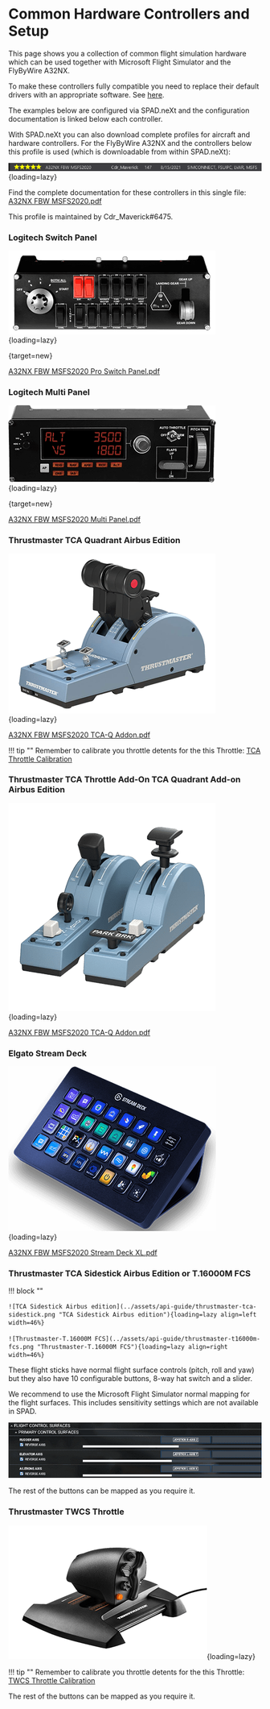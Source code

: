 # Common Hardware Controllers and Setup

This page shows you a collection of common flight simulation hardware which can be used together with Microsoft Flight Simulator and the FlyByWire A32NX.

To make these controllers fully compatible you need to replace their default drivers with an appropriate software. See [here](index.md#solutions).

The examples below are configured via SPAD.neXt and the configuration documentation is linked below each controller.

With SPAD.neXt you can also download complete profiles for aircraft and hardware controllers. For the FlyByWire A32NX and the controllers below this profile is used (which is downloadable from within SPAD.neXt):

![SPAD.eXt A32NX Profile](../assets/api-guide/spad-profile1.png "SPAD.eXt A32NX Profile"){loading=lazy}

Find the complete documentation for these controllers in this single file: [A32NX FBW MSFS2020.pdf](../assets/api-guide/A32NX%20FBW%20MSFS2020.pdf)

This profile is maintained by Cdr_Maverick#6475.

### Logitech Switch Panel

![Logitech Switch Panel](../assets/api-guide/logitech-switch-panel.png "Logitech Switch Panel"){loading=lazy}

[](https://www.logitechg.com/en-us/products/flight/flight-simulator-switch-panel.945-000030.html#product-tech-specs){target=new}

[A32NX FBW MSFS2020 Pro Switch Panel.pdf](../assets/api-guide/A32NX%20FBW%20MSFS2020%20Pro%20Switch%20Panel.pdf)

### Logitech Multi Panel

![Logitech Multi Panel](../assets/api-guide/logitech-multi-panel.png "Logitech Multi Panel"){loading=lazy}

[](https://www.logitechg.com/en-us/products/flight/flight-simulator-autopilot-multipanel.945-000028.html){target=new}

[A32NX FBW MSFS2020 Multi Panel.pdf](../assets/api-guide/A32NX%20FBW%20MSFS2020%20Multi%20Panel.pdf)

### Thrustmaster TCA Quadrant Airbus Edition

![thrustmaster-tca-quadrant.png](../assets/api-guide/thrustmaster-tca-quadrant.png){loading=lazy}

[A32NX FBW MSFS2020 TCA-Q Addon.pdf](../assets/api-guide/A32NX%20FBW%20MSFS2020%20TCA-Q%20Addon.pdf)

!!! tip ""
    Remember to calibrate you throttle detents for the this Throttle: [TCA Throttle Calibration](../feature-guides/flyPad/throttle-calibration.md#thrustmaster-tca-or-similar-with-reverser-on-axis)

### Thrustmaster TCA Throttle Add-On TCA Quadrant Add-on Airbus Edition

![Thrustmaster TCA Quadrant Add-on Airbus Edition](../assets/api-guide/thrustmaster-tca-quadrant-add-on.png "Thrustmaster TCA Quadrant Add-on Airbus Edition"){loading=lazy}

[A32NX FBW MSFS2020 TCA-Q Addon.pdf](../assets/api-guide/A32NX%20FBW%20MSFS2020%20TCA-Q%20Addon.pdf)

### Elgato Stream Deck

![Elgato Stream Deck](../assets/api-guide/stream-deck.png "Elgato Stream Deck"){loading=lazy}

[A32NX FBW MSFS2020 Stream Deck XL.pdf](../assets/api-guide/A32NX%20FBW%20MSFS2020%20Stream%20Deck%20XL.pdf)

### Thrustmaster TCA Sidestick Airbus Edition or T.16000M FCS

!!! block ""

    ![TCA Sidestick Airbus edition](../assets/api-guide/thrustmaster-tca-sidestick.png "TCA Sidestick Airbus edition"){loading=lazy align=left width=46%}

    ![Thrustmaster-T.16000M FCS](../assets/api-guide/thrustmaster-t16000m-fcs.png "Thrustmaster-T.16000M FCS"){loading=lazy align=right width=46%}

These flight sticks have normal flight surface controls (pitch, roll and yaw) but they also have 10 configurable buttons, 8-way hat switch and a slider.

We recommend to use the Microsoft Flight Simulator normal mapping for the flight surfaces. This includes sensitivity settings which are not available in SPAD.

![flight-control-mapping](../assets/api-guide/flight-control-mapping.png)

The rest of the buttons can be mapped as you require it.

### Thrustmaster TWCS Throttle

![Thrustmaster TWCS Throttle](../assets/api-guide/thrustmaster-twcs-throttle.png "Thrustmaster TWCS Throttle"){loading=lazy}

!!! tip ""
    Remember to calibrate you throttle detents for the this Throttle: [TWCS Throttle Calibration](../feature-guides/flyPad/throttle-calibration.md#thrustmaster-twcs-or-similar-without-reverser-on-axis-and-no-detents)

The rest of the buttons can be mapped as you require it.



